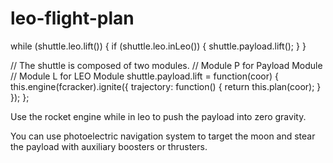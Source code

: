 # leo-flight-plan

while (shuttle.leo.lift()) {
  if (shuttle.leo.inLeo()) {
    shuttle.payload.lift();
  }
}

// The shuttle is composed of two modules.
//  Module P for Payload Module
//  Module L for LEO Module
shuttle.payload.lift = function(coor) {
  this.engine(fcracker).ignite({
    trajectory: function() {
      return this.plan(coor);
    }
  });
};

Use the rocket engine while in leo to push the payload into zero gravity.

You can use photoelectric navigation system to target the moon and stear 
the payload with auxiliary boosters or thrusters.

